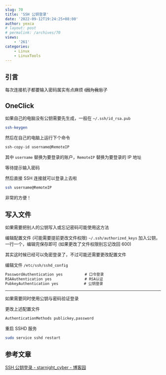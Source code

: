 ```yaml
---
slug: 70
title: 'SSH 公钥登录'
date: '2022-09-12T19:24:25+08:00'
author: yexca
# layout: post
# permalink: /archives/70
views:
    - '261'
categories:
    - Linux
    - LinuxTools
---
```


## 引言

每次连接机子都要输入密码属实有点麻烦 ~~(因为我忘了~~

## OneClick

如果自己的电脑没有公钥需要先生成，一般在 `~/.ssh/id_rsa.pub`

```bash
ssh-keygen
```

然后在自己的电脑上运行下个命令

```bash
ssh-copy-id username@RemoteIP
```

其中 `username` 替换为要登录的账户，`RemoteIP` 替换为要登录的 IP 地址

等待提示输入密码

然后直接 SSH 连接就可以登录上去啦

```bash
ssh username@RemoteIP
```

非常的方便！

## 写入文件

如果需要把别人的公钥写入或忘记密码可能使用这方法

编辑配置文件 (可能需要提前更改文件权限) `~/.ssh/authorized_keys` 加入公钥，一行一个，编辑完保存即可 (如果更改了文件权限别忘记改回 600)

其实这时候已经可以免密登录了，不过可能还需要更改配置文件

编辑文件 `/etc/ssh/sshd_config`

```bash
PasswordAuthentication yes　　　　　　# 口令登录
RSAAuthentication yes　　　　　　　　　# RSA认证
PubkeyAuthentication yes　　　　　　　# 公钥登录 
```

---

如果需要同时使用公钥与密码验证登录

更改上述配置文件

```bash
AuthenticationMethods publickey,password
```

重启 SSHD 服务

```bash
sudo service sshd restart
```

## 参考文章

[SSH 公钥登录 - starnight_cyber - 博客园](https://www.cnblogs.com/Hi-blog/p/9482418.html)